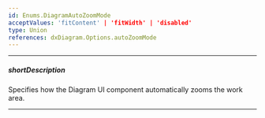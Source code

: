 ```yaml
---
id: Enums.DiagramAutoZoomMode
acceptValues: 'fitContent' | 'fitWidth' | 'disabled'
type: Union
references: dxDiagram.Options.autoZoomMode
---
```

---
##### shortDescription
Specifies how the Diagram UI component automatically zooms the work area.

---
